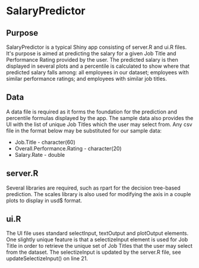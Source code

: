 # SalaryPredictor

## Purpose
SalaryPredictor is a typical Shiny app consisting of server.R and ui.R files. It's purpose is aimed at predicting the salary for a given Job Title and Performance Rating provided by the user. The predicted salary is then displayed in several plots and a percentile is calculated to show where that predicted salary falls among: all employees in our dataset; employees with similar performance ratings; and employees with similar job titles.

## Data 
A data file is required as it forms the foundation for the prediction and percentile formulas displayed by the app. The sample data also provides the UI with the list of unique Job Titles which the user may select from. Any csv file in the format below may be substituted for our sample data:

- Job.Title - character(60)
- Overall.Performance.Rating - character(20)
- Salary.Rate - double


## server.R 
Several libraries are required, such as rpart for the decision tree-based prediction. The scales library is also used for modifying the axis in a couple plots to display in usd$ format.

## ui.R
The UI file uses standard selectInput, textOutput and plotOutput elements. One slightly unique feature is that a selectizeInput element is used for Job Title in order to retrieve the unique set of Job Titles that the user may select from the dataset. The selectizeInput is updated by the server.R file, see updateSelectizeInput() on line 21.
